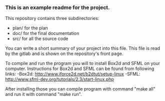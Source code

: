 ### This is an example readme for the project.

This repository contains three subdirectories:

* plan/ for the plan 
* doc/  for the final documentation
* src/  for all the source code

You can write a short summary of your project into this file.
This file is read by the gitlab and is shown on the repository's front page.

To compile and run the program you will to install Box2d and SFML on your computer. Instructions for Box2d and SFML can be found from following links:
-Box2d: http://www.iforce2d.net/b2dtut/setup-linux
-SFML: http://www.sfml-dev.org/tutorials/2.3/start-linux.php

After installing those you can compile program with command "make all" and run it with command "make run".
